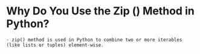 #  Why Do You Use the Zip () Method in Python?
    - zip() method is used in Python to combine two or more iterables (like lists or tuples) element-wise.